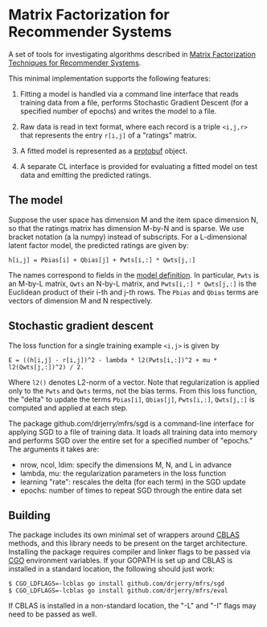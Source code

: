 # Matrix Factorization for Recommender Systems

A set of tools for investigating algorithms described in
[Matrix Factorization Techniques for Recommender Systems](http://dl.acm.org/citation.cfm?id=1608614).

This minimal implementation supports the following features:

  1. Fitting a model is handled via a command line interface that reads
     training data from a file, performs Stochastic Gradient Descent (for
      a specified number of epochs) and writes the model to a file.

  1. Raw data is read in text format, where each record is a triple `<i,j,r>`
     that represents the entry `r[i,j]` of a "ratings" matrix.  

  3. A fitted model is represented as a
     [protobuf](https://developers.google.com/protocol-buffers/)
     object.

  4. A separate CL interface is provided for evaluating a fitted model on test
     data and emitting the predicted ratings.


## The model

Suppose the user space has dimension M and the item space dimension N, so
that the ratings matrix has dimension M-by-N and is sparse. We use bracket
notation (a la numpy) instead of subscripts. For a L-dimensional latent
factor model, the predicted ratings are given by:

    h[i,j] = Pbias[i] + Qbias[j] + Pwts[i,:] * Qwts[j,:]

The names correspond to fields in the [model definition](model.pb.go).
In particular, `Pwts` is an M-by-L matrix, `Qwts` an N-by-L matrix, and
`Pwts[i,:] * Qwts[j,:]` is the Euclidean product of their i-th and j-th rows.
The `Pbias` and `Qbias` terms are vectors of dimension M and N respectively.


## Stochastic gradient descent

The loss function for a single training example `<i,j>` is given by

    E = ((h[i,j] - r[i,j])^2 - lambda * l2(Pwts[i,:])^2 + mu * l2(Qwts[j,:])^2) / 2.

Where `l2()` denotes L2-norm of a vector. Note that regularization is applied
only to the `Pwts` and `Qwts` terms, not the bias terms. From this loss function,
the "delta" to update the terms `Pbias[i]`, `Qbias[j]`, `Pwts[i,:]`, `Qwts[j,:]`
is computed and applied at each step.

The package github.com/drjerry/mfrs/sgd is a command-line interface for
applying SGD to a file of training data. It loads all training data into
memory and performs SGD over the entire set for a specified number of "epochs."
The arguments it takes are:

  - nrow, ncol, ldim: specify the dimensions M, N, and L in advance
  - lambda, mu: the regularization parameters in the loss function
  - learning "rate": rescales the delta (for each term) in the SGD update
  - epochs: number of times to repeat SGD through the entire data set


## Building

The package includes its own minimal set of wrappers around
[CBLAS](http://www.netlib.org/blas/#_cblas) methods, and this library needs
to be present on the target architecture. Installing the package requires
compiler and linker flags to be passed via [CGO](https://golang.org/cmd/cgo/)
environment variables. If your GOPATH is set up and CBLAS is installed in a
standard location, the following should just work:

    $ CGO_LDFLAGS=-lcblas go install github.com/drjerry/mfrs/sgd
    $ CGO_LDFLAGS=-lcblas go install github.com/drjerry/mfrs/eval

If CBLAS is installed in a non-standard location, the "-L" and "-I" flags
may need to be passed as well.
